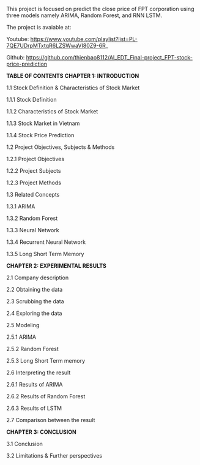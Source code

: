 This project is focused on predict the close price of FPT corporation using three models namely ARIMA, Random Forest, and RNN LSTM. 

The project is avaiable at:

Youtube: https://www.youtube.com/playlist?list=PL-7QE7UDrpMTxtqR6LZSWwaVI80Z9-6R_

Github: https://github.com/thienbao8112/AI_EDT_Final-project_FPT-stock-price-prediction

**TABLE OF CONTENTS**
**CHAPTER 1: INTRODUCTION**

1.1 Stock Definition & Characteristics of Stock Market

  1.1.1 Stock Definition
  
  1.1.2 Characteristics of Stock Market
  
  1.1.3 Stock Market in Vietnam
  
  1.1.4 Stock Price Prediction
  
1.2 Project Objectives, Subjects & Methods

  1.2.1 Project Objectives
  
  1.2.2 Project Subjects
  
  1.2.3 Project Methods
  
1.3 Related Concepts

  1.3.1 ARIMA
  
  1.3.2 Random Forest 
  
  1.3.3 Neural Network
  
  1.3.4 Recurrent Neural Network
  
  1.3.5 Long Short Term Memory
  
  
**CHAPTER 2: EXPERIMENTAL RESULTS**

2.1 Company description

2.2 Obtaining the data

2.3 Scrubbing the data

2.4 Exploring the data

2.5 Modeling

  2.5.1 ARIMA
  
  2.5.2 Random Forest
  
  2.5.3 Long Short Term memory
  
2.6 Interpreting the result

  2.6.1 Results of ARIMA
  
  2.6.2 Results of Random Forest
  
  2.6.3 Results of LSTM
  
2.7 Comparison between the result 


**CHAPTER 3: CONCLUSION**

3.1 Conclusion

3.2 Limitations & Further perspectives
